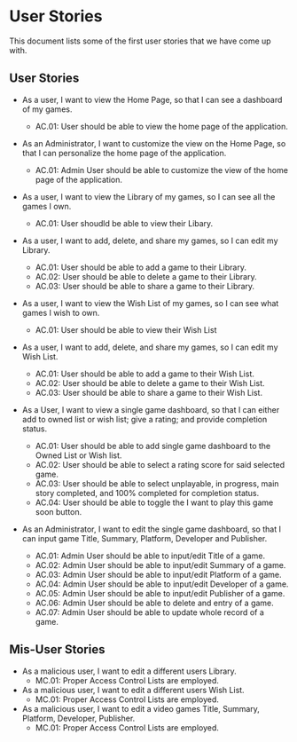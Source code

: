 # User Stories
This document lists some of the first user stories that we have come up with. 

## User Stories
* As a user, I want to view the Home Page, so that I can see a dashboard of my games. 
    * AC.01: User should be able to view the home page of the application.

* As an Administrator, I want to customize the view on the Home Page, so that I can personalize the home page of the application. 
    * AC.01: Admin User should be able to customize the view of the home page of the application.

* As a user, I want to view the Library of my games, so I can see all the games I own.
    * AC.01: User shoudld be able to view their Libary.

* As a user, I want to add, delete, and share my games, so I can edit my Library.
    * AC.01: User should be able to add a game to their Library.
    * AC.02: User should be able to delete a game to their Library.
    * AC.03: User should be able to share a game to their Library.

* As a user, I want to view the Wish List of my games, so I can see what games I wish to own.
    * AC.01: User should be able to view their Wish List

* As a user, I want to add, delete, and share my games, so I can edit my Wish List.
    * AC.01: User should be able to add a game to their Wish List.
    * AC.02: User should be able to delete a game to their Wish List.
    * AC.03: User should be able to share a game to their Wish List.

* As a User, I want to view a single game dashboard, so that I can either add to owned list or wish list; give a rating; and provide completion status. 
    * AC.01: User should be able to add single game dashboard to the Owned List or Wish list.
    * AC.02: User should be able to select a rating score for said selected game.
    * AC.03: User should be able to select unplayable, in progress, main story completed, and 100% completed for completion status.
    * AC.04: User should be able to toggle the I want to play this game soon button.

* As an Administrator, I want to edit the single game dashboard, so that I can input game Title, Summary, Platform, Developer and Publisher.
    * AC.01: Admin User should be able to input/edit Title of a game.
    * AC.02: Admin User should be able to input/edit Summary of a game.
    * AC.03: Admin User should be able to input/edit Platform of a game.
    * AC.04: Admin User should be able to input/edit Developer of a game.
    * AC.05: Admin User should be able to input/edit Publisher of a game.
    * AC.06: Admin User should be able to delete and entry of a game.
    * AC.07: Admin User should be able to update whole record of a game. 

## Mis-User Stories
* As a malicious user, I want to edit a different users Library.
    * MC.01: Proper Access Control Lists are employed. 
* As a malicious user, I want to edit a different users Wish List.
    * MC.01: Proper Access Control Lists are employed. 
* As a malicious user, I want to edit a video games Title, Summary, Platform, Developer, Publisher.
    * MC.01: Proper Access Control Lists are employed. 
